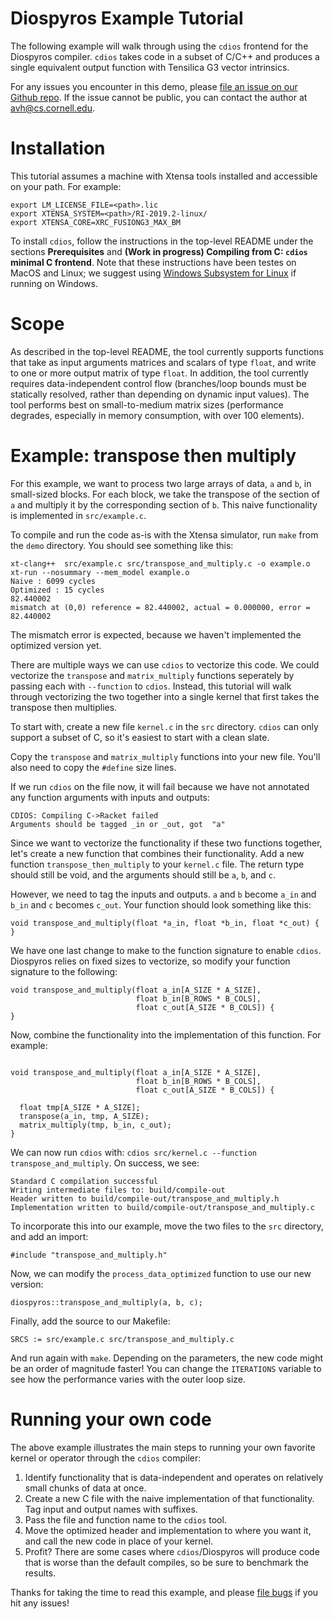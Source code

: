# Diospyros Example Tutorial

The following example will walk through using the `cdios` frontend for the
Diospyros compiler. `cdios` takes code in a subset of C/C++ and produces a
single equivalent output function with Tensilica G3 vector intrinsics.

For any issues you encounter in this demo, please [file an issue on our Github repo][issue].
If the issue cannot be public, you can contact the author at avh@cs.cornell.edu.

# Installation

This tutorial assumes a machine with Xtensa tools installed and accessible on
your path. For example:
```
export LM_LICENSE_FILE=<path>.lic
export XTENSA_SYSTEM=<path>/RI-2019.2-linux/
export XTENSA_CORE=XRC_FUSIONG3_MAX_BM
```

To install `cdios`, follow the instructions in the top-level README under the sections
**Prerequisites** and **(Work in progress) Compiling from C: `cdios` minimal
 C frontend**. Note that these instructions have been testes on MacOS and Linux;
 we suggest using [Windows Subsystem for Linux][wsl] if running on Windows.

# Scope

As described in the top-level README, the tool currently supports functions that
take as input arguments matrices and scalars of type `float`, and write to one
or more output matrix of type `float`. In addition, the tool currently requires
data-independent control flow (branches/loop bounds must be statically resolved,
rather than depending on dynamic input values). The tool performs best on small-to-medium
matrix sizes (performance degrades, especially in memory consumption, with over 100 elements).

# Example: transpose then multiply

For this example, we want to process two large arrays of data, `a` and `b`, in
small-sized blocks. For each block, we take the transpose of the section of `a`
and multiply it by the corresponding section of `b`. This naive functionality
is implemented in `src/example.c`.

To compile and run the code as-is with the Xtensa simulator, run `make` from
the `demo` directory. You should see something like this:
```
xt-clang++  src/example.c src/transpose_and_multiply.c -o example.o
xt-run --nosummary --mem_model example.o
Naive : 6099 cycles
Optimized : 15 cycles
82.440002
mismatch at (0,0) reference = 82.440002, actual = 0.000000, error = 82.440002
```
The mismatch error is expected, because we haven't implemented the optimized
version yet.

There are multiple ways we can use `cdios` to vectorize this code. We could
vectorize the `transpose` and `matrix_multiply` functions seperately by passing
each with `--function` to `cdios`. Instead, this tutorial will walk through
vectorizing the two together into a single kernel that first takes the transpose
then multiplies.

To start with, create a new file `kernel.c` in the `src` directory. `cdios` can
only support a subset of C, so it's easiest to start with a clean slate.

Copy the `transpose` and `matrix_multiply` functions into your new file. You'll
also need to copy the `#define` size lines.


 If we
run `cdios` on the file now, it will fail because we have not annotated any
function arguments with inputs and outputs:
```
CDIOS: Compiling C->Racket failed
Arguments should be tagged _in or _out, got  "a"
```

Since we want to vectorize the functionality if these two functions together,
let's create a new function that combines their functionality. Add a new function
`transpose_then_multiply` to your `kernel.c` file. The return type should still be
void, and the arguments should still be `a`, `b`, and `c`.

However, we need to tag the inputs and outputs. `a` and `b` become `a_in` and
 `b_in` and `c` becomes `c_out`. Your function should look something like this:
```
void transpose_and_multiply(float *a_in, float *b_in, float *c_out) {
}
```

We have one last change to make to the function signature to enable `cdios`.
Diospyros relies on fixed sizes to vectorize, so modify your function signature
to the following:
```
void transpose_and_multiply(float a_in[A_SIZE * A_SIZE],
                            float b_in[B_ROWS * B_COLS],
                            float c_out[A_SIZE * B_COLS]) {
}
```

Now, combine the functionality into the implementation of this function. For example:
```

void transpose_and_multiply(float a_in[A_SIZE * A_SIZE],
                            float b_in[B_ROWS * B_COLS],
                            float c_out[A_SIZE * B_COLS]) {

  float tmp[A_SIZE * A_SIZE];
  transpose(a_in, tmp, A_SIZE);
  matrix_multiply(tmp, b_in, c_out);
}
```

We can now run `cdios` with: `cdios src/kernel.c --function transpose_and_multiply`. On success, we see:
```
Standard C compilation successful
Writing intermediate files to: build/compile-out
Header written to build/compile-out/transpose_and_multiply.h
Implementation written to build/compile-out/transpose_and_multiply.c
```

To incorporate this into our example, move the two files to the `src` directory, and add an import:
```
#include "transpose_and_multiply.h"
```

Now, we can modify the `process_data_optimized` function to use our new version:
```
diospyros::transpose_and_multiply(a, b, c);
```

Finally, add the source to our Makefile:
```
SRCS := src/example.c src/transpose_and_multiply.c
```

And run again with `make`. Depending on the parameters, the new code might be
an order of magnitude faster! You can change the `ITERATIONS` variable to see
how the performance varies with the outer loop size.

# Running your own code

The above example illustrates the main steps to running your own favorite
kernel or operator through the `cdios` compiler:
1. Identify functionality that is data-independent and operates on relatively
small chunks of data at once.
2. Create a new C file with the naive implementation of that functionality. Tag
input and output names with suffixes.
3. Pass the file and function name to the `cdios` tool.
4. Move the optimized header and implementation to where you want it, and call
the new code in place of your kernel.
5. Profit? There are some cases where `cdios`/Diospyros will produce code that
is worse than the default compiles, so be sure to benchmark the results.

Thanks for taking the time to read this example, and please [file bugs][issue] if you hit any issues!

[issue]: https://github.com/cucapra/diospyros/issues/new
[wsl]: https://docs.microsoft.com/en-us/windows/wsl/install-win10